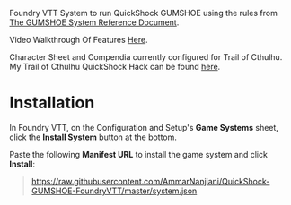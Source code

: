 Foundry VTT System to run QuickShock GUMSHOE using the rules from [The GUMSHOE System Reference Document](https://site.pelgranepress.com/index.php/the-gumshoe-system-reference-document/).

Video Walkthrough Of Features [Here](https://www.youtube.com/watch?v=hcl94LStQ8o).

Character Sheet and Compendia currently configured for Trail of Cthulhu. My Trail of Cthulhu QuickShock Hack can be found [here](https://docs.google.com/document/d/1qDgkgjx5paBQ5j9lUQ3dv4D45aXjI7P7XMHbbeI2SnA).

# Installation

In Foundry VTT, on the Configuration and Setup's **Game Systems** sheet, click the **Install System** button at the bottom.

Paste the following **Manifest URL** to install the game system and click **Install**:

>https://raw.githubusercontent.com/AmmarNanjiani/QuickShock-GUMSHOE-FoundryVTT/master/system.json
